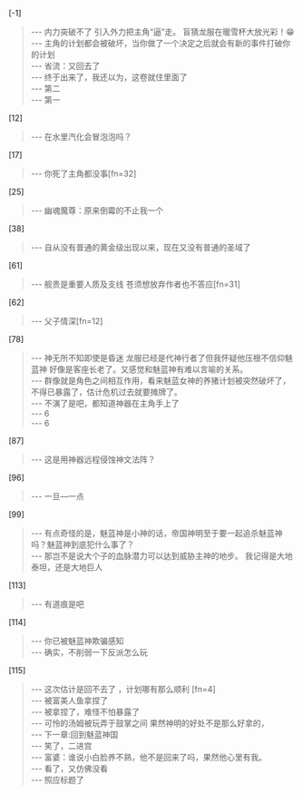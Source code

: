 
[-1] 
>--- 内力突破不了 引入外力把主角“逼”走。  盲猜龙服在暖雪杯大放光彩！😁<br>
>--- 主角的计划都会被破坏，当你做了一个决定之后就会有新的事件打破你的计划<br>
>--- 省流：又回去了<br>
>--- 终于出来了，我还以为，这卷就住里面了<br>
>--- 第二<br>
>--- 第一<br>

[12] 
>--- 在水里汽化会冒泡泡吗？<br>

[17] 
>--- 你死了主角都没事[fn=32]<br>

[25] 
>--- 幽魂魔尊：原来倒霉的不止我一个<br>

[38] 
>--- 自从没有普通的黄金级出现以来，现在又没有普通的圣域了<br>

[61] 
>--- 舰贵是重要人质及支线 苍须想放弃作者也不答应[fn=31]<br>

[62] 
>--- 父子情深[fn=12]<br>

[78] 
>--- 神无所不知即使是昏迷 龙服已经是代神行者了但我怀疑他压根不信仰魅蓝神 好像是客座长老了。又感觉和魅蓝神有难以言喻的关系。<br>
>--- 群像就是角色之间相互作用，看来魅蓝女神的养猪计划被突然破坏了，不得已暴露了，估计危机过去就要摊牌了。<br>
>--- 不演了是吧，都知道神器在主角手上了<br>
>--- 6<br>
>--- 6<br>

[87] 
>--- 这是用神器远程侵蚀神文法阵？<br>

[96] 
>--- 一旦—一点<br>

[99] 
>--- 有点奇怪的是，魅蓝神是小神的话，帝国神明至于要一起追杀魅蓝神吗？魅蓝神到底犯什么事了？<br>
>--- 那岂不是说大个子的血脉潜力可以达到威胁主神的地步。
我记得是大地泰坦，还是大地巨人<br>

[113] 
>--- 有道痕是吧<br>

[114] 
>--- 你已被魅蓝神欺骗感知<br>
>--- 确实，不削弱一下反派怎么玩<br>

[115] 
>--- 这次估计是回不去了 ，计划哪有那么顺利 [fn=4]<br>
>--- 被富美人鱼拿捏了<br>
>--- 被拿捏了，难怪不怕暴露了<br>
>--- 可怜的汤姆被玩弄于鼓掌之间
果然神明的好处不是那么好拿的，<br>
>--- 下一章:回到魅蓝神国<br>
>--- 笑了，二进宫<br>
>--- 富婆：谁说小白脸养不熟，他不是回来了吗，果然他心里有我。<br>
>--- 看了，又仿佛没看<br>
>--- 照应标题了<br>
